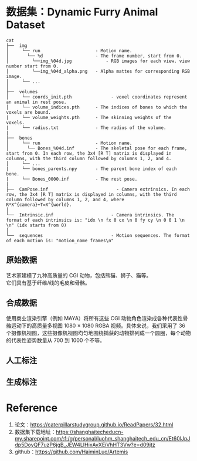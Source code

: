 # 数据集：Dynamic Furry Animal Dataset

```
cat
├──  img
│     └── run                     - Motion name.
│       └── %d                    - The frame number, start from 0. 					
│         └──img_%04d.jpg   		  - RGB images for each view. view number start from 0.
│         └──img_%04d_alpha.png   - Alpha mattes for corresponding RGB image.
│     └── ...
│
├──  volumes				
│     └── coords_init.pth			    - voxel coordinates represent an animal in rest pose.
│     └── volume_indices.pth      - The indices of bones to which the voxels are bound.
|     └── volume_weights.pth      - The skinning weights of the voxels.
|     └── radius.txt              - The radius of the volume. 
|
├──  bones
│     └── run                     - Motion name.
│       └── Bones_%04d.inf        - The skeletal pose for each frame, start from 0. In each row, the 3x4 [R T] matrix is displayed in columns, with the third column followed by columns 1, 2, and 4.
│     └── ...
|     └── bones_parents.npy       - The parent bone index of each bone.
|     └── Bones_0000.inf          - The rest pose.
| 
├──  CamPose.inf				          - Camera extrinsics. In each row, the 3x4 [R T] matrix is displayed in columns, with the third column followed by columns 1, 2, and 4, where R*X^{camera}+T=X^{world}.
│ 
└──  Intrinsic.inf				        - Camera intrinsics. The format of each intrinsics is: "idx \n fx 0 cx \n 0 fy cy \n 0 0 1 \n \n" (idx starts from 0)
│
└──  sequences				            - Motion sequences. The format of each motion is: "motion_name frames\n"
```


## 原始数据

艺术家建模了九种高质量的 CGI 动物，包括熊猫、狮子、猫等。  
它们具有基于纤维/线的毛皮和骨骼。  

## 合成数据

使用商业渲染引擎（例如 MAYA）将所有这些 CGI 动物角色渲染成各种代表性骨骼运动下的高质量多视图 1080 × 1080 RGBA 视频。具体来说，我们采用了 36 个摄像机视图，这些摄像机视图均匀地围绕捕获的动物排列成一个圆圈，每个动物的代表性姿势数量从 700 到 1000 个不等。

## 人工标注

## 生成标注

# Reference

1. 论文：https://caterpillarstudygroup.github.io/ReadPapers/32.html
2. 数据集下载地址：https://shanghaitecheducn-my.sharepoint.com/:f:/g/personal/luohm_shanghaitech_edu_cn/Et60lJpJdp5DoyQF7uzP6jgB_JEW4LIHixAyXEiVhHT3Vw?e=d09jtz
3. github：https://github.com/HaiminLuo/Artemis
